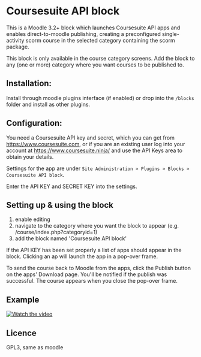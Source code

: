 # Coursesuite API block

This is a Moodle 3.2+ block which launches Coursesuite API apps and enables direct-to-moodle publishing, creating a preconfigured single-activity scorm course in the selected category containing the scorm package.

This block is only available in the course category screens. Add the block to any (one or more) category where you want courses to be published to.

## Installation:

Install through moodle plugins interface (if enabled) or drop into the `/blocks` folder and install as other plugins.

## Configuration:

You need a Coursesuite API key and secret, which you can get from https://www.coursesuite.com, or if you are an existing user log into your account at https://www.coursesuite.ninja/ and use the API Keys area to obtain your details.

Settings for the app are under `Site Administration > Plugins > Blocks > Coursesuite API block`.

Enter the API KEY and SECRET KEY into the settings.

## Setting up & using the block

1. enable editing
2. navigate to the category where you want the block to appear (e.g. /course/index.php?categoryid=1)
3. add the block named 'Coursesuite API block'

If the API KEY has been set properly a list of apps should appear in the block. Clicking an ap will launch the app in a pop-over frame.

To send the course back to Moodle from the apps, click the Publish button on the apps' Download page. You'll be notified if the publish was successful. The course appears when you close the pop-over frame.

## Example

[![Watch the video](https://img.youtube.com/vi/zhRSFztxWkI/hqdefault.jpg)](https://youtu.be/zhRSFztxWkI)

## Licence

GPL3, same as moodle
